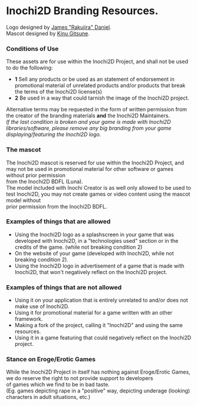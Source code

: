 # Inochi2D Branding Resources.
Logo designed by [James "Rakujira" Daniel](https://twitter.com/rakujira).  
Mascot designed by [Kinu Gitsune](https://twitter.com/kinugitsune).

### Conditions of Use
These assets are for use within the Inochi2D Project, and shall not be used to do the following:
 * **1** Sell any products or be used as an statement of endorsement in promotional material of unrelated products and/or products that break the terms of the Inochi2D license(s)
 * **2** Be used in a way that could tarnish the image of the Inochi2D project.

Alternative terms may be requested in the form of written permission from the creator of the branding materials **and** the Inochi2D Maintainers.  
*If the last condition is broken and your game is made with Inochi2D libraries/software, please remove any big branding from your game displaying/featuring the Inochi2D logo.*

### The mascot
The Inochi2D mascot is reserved for use within the Inochi2D Project, and may not be used in promotional material for other software or games without prior permission  
from the Inochi2D BDFL (Luna).  
The model included with Inochi Creator is as well only allowed to be used to test Inochi2D, you may not create games or video content using the mascot model without  
prior permission from the Inochi2D BDFL.

### Examples of things that are allowed
 * Using the Inochi2D logo as a splashscreen in your game that was developed with Inochi2D, in a "technologies used" section or in the credits of the game. (while not breaking condition 2)
 * On the website of your game (developed with Inochi2D, while not breaking condition 2).
 * Using the Inochi2D logo in advertisement of a game that is made with Inochi2D, that won't negatively reflect on the Inochi2D project.

### Examples of things that are not allowed
 * Using it on your application that is entirely unrelated to and/or does not make use of Inochi2D.
 * Using it for promotional material for a game written with an other framework.
 * Making a fork of the project, calling it "Inochi2D" and using the same resources.
 * Using it in a game featuring that could negatively reflect on the Inochi2D project.

### Stance on Eroge/Erotic Games
While the Inochi2D Project in itself has nothing against Eroge/Erotic Games, we do reserve the right to not provide support to developers  
of games which we find to be in bad taste.  
(Eg. games depicting rape in a "positive" way, depicting underage (looking) characters in adult situations, etc.)

